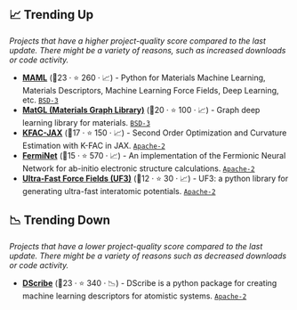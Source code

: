 ## 📈 Trending Up

_Projects that have a higher project-quality score compared to the last update. There might be a variety of reasons, such as increased downloads or code activity._

- <b><a href="https://github.com/materialsvirtuallab/maml">MAML</a></b> (🥈23 ·  ⭐ 260 · 📈) - Python for Materials Machine Learning, Materials Descriptors, Machine Learning Force Fields, Deep Learning, etc. <code><a href="http://bit.ly/3aKzpTv">BSD-3</a></code>
- <b><a href="https://github.com/materialsvirtuallab/matgl">MatGL (Materials Graph Library)</a></b> (🥈20 ·  ⭐ 100 · 📈) - Graph deep learning library for materials. <code><a href="http://bit.ly/3aKzpTv">BSD-3</a></code>
- <b><a href="https://github.com/deepmind/kfac-jax">KFAC-JAX</a></b> (🥇17 ·  ⭐ 150 · 📈) - Second Order Optimization and Curvature Estimation with K-FAC in JAX. <code><a href="http://bit.ly/3nYMfla">Apache-2</a></code>
- <b><a href="https://github.com/deepmind/ferminet">FermiNet</a></b> (🥈15 ·  ⭐ 570 · 📈) - An implementation of the Fermionic Neural Network for ab-initio electronic structure calculations. <code><a href="http://bit.ly/3nYMfla">Apache-2</a></code>
- <b><a href="https://github.com/uf3/uf3">Ultra-Fast Force Fields (UF3)</a></b> (🥈12 ·  ⭐ 30 · 📈) - UF3: a python library for generating ultra-fast interatomic potentials. <code><a href="http://bit.ly/3nYMfla">Apache-2</a></code>

## 📉 Trending Down

_Projects that have a lower project-quality score compared to the last update. There might be a variety of reasons such as decreased downloads or code activity._

- <b><a href="https://github.com/SINGROUP/dscribe">DScribe</a></b> (🥇23 ·  ⭐ 340 · 📉) - DScribe is a python package for creating machine learning descriptors for atomistic systems. <code><a href="http://bit.ly/3nYMfla">Apache-2</a></code>

